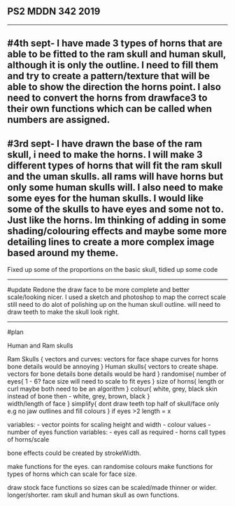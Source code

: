 ## PS2 MDDN 342 2019


----------------------------------------------------------------------------------

#4th sept- I have made 3 types of horns that are able to be fitted to the ram skull and human skull, although it is only the outline. I need to fill them and try to create a pattern/texture that will be able to show the direction the horns point. I also need to convert the horns from drawface3 to their own functions which can be called when numbers are assigned. 
-------------------------------------------------------------------------------------

#3rd sept- I have drawn the base of the ram skull, i need to make the horns. I will make 3 different types of horns that will fit the ram skull and the uman skulls. all rams will have horns but only some human skulls will. I also need to make some eyes for the human skulls. I would like some of the skulls to have eyes and some not to. Just like the horns. Im thinking of adding in some shading/colouring effects and maybe some more detailing lines to create a more complex image based around my theme.  
-------------------------------------------------------------------------------------

Fixed up some of the proportions on the basic skull, tidied up some code

--------------------------------------------------------------------------------------
#update 
Redone the draw face to be more complete and better scale/looking nicer.
I used a sketch and photoshop to map the correct scale still need to do alot of polishing up on the human skull outline. will need to draw teeth to make the skull look right.

-------------------------------------------------------------------------------------
#plan

Human and Ram skulls

Ram Skulls {
	vectors and curves:
	vectors for face shape
	curves for horns
	bone details would be annoying
}
Human skulls{
	vectors to create shape.
	vectors for bone details
	bone details would be hard
}
randomise{
	number of eyes{
					1 - 6?
					face size will need to scale to fit eyes
					}
	size of horns{
					length or curl maybe both
					need to be an algorithm
				}
	colour{
			white, grey, black
			skin instead of bone then - white, grey, brown, black 
			}		
	width/length of face
} 
simplify{
	dont draw teeth
	top half of skull/face only e.g no jaw
	outlines and fill colours
}
if eyes >2 length = x 

variables:
	- vector points for scaling height and width
	- colour values
	- number of eyes
	function variables:
		- eyes call as required
		- horns call types of horns/scale

bone effects could be created by strokeWidth. 

make functions for the eyes. can randomise colours
make functions for types of horns which can scale for face size.

draw stock face functions so sizes can be scaled/made thinner or wider. longer/shorter.
ram skull and human skull as own functions. 
